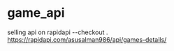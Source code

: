 # game_api
selling api on rapidapi
--checkout
. https://rapidapi.com/asusalman986/api/games-details/
